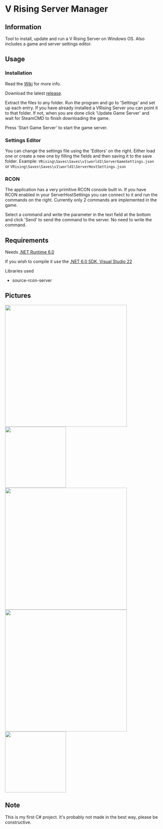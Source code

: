 # V Rising Server Manager

## Information
Tool to install, update and run a V Rising Server on Windows OS. Also includes a game and server settings editor.


## Usage
### Installation
Read the [Wiki](https://github.com/Lacyway/V-Rising-Server-Manager/wiki/Initial-Setup) for more info.

Download the latest [release](https://github.com/Lacyway/V-Rising-Server-Manager/releases).

Extract the files to any folder. Run the program and go to 'Settings' and set up each entry.
If you have already installed a VRising Server you can point it to that folder. If not, when you are done click 'Update Game Server' and wait for SteamCMD to finish downloading the game.

Press 'Start Game Server' to start the game server.

### Settings Editor
You can change the settings file using the 'Editors' on the right. Either load one or create a new one by filling the fields and then saving it to the save folder.
Example: `VRising\Saves\Saves\v1\world1\ServerGameSettings.json` or `VRising\Saves\Saves\v1\world1\ServerHostSettings.json`

### RCON
The application has a very primitive RCON console built in. If you have RCON enabled in your ServerHostSettings you can connect to it and run the commands on the right. Currently only 2 commands are implemented in the game.

Select a command and write the parameter in the text field at the bottom and click 'Send' to send the command to the server. No need to write the command.

## Requirements
Needs [.NET Runtime 6.0](https://download.visualstudio.microsoft.com/download/pr/5681bdf9-0a48-45ac-b7bf-21b7b61657aa/bbdc43bc7bf0d15b97c1a98ae2e82ec0/windowsdesktop-runtime-6.0.5-win-x64.exe)

If you wish to compile it use the [.NET 6.0 SDK, Visual Studio 22](https://dotnet.microsoft.com/en-us/download/visual-studio-sdks)

Libraries used
- source-rcon-server

## Pictures

<img src="https://raw.githubusercontent.com/Lacyway/V-Rising-Server-Manager/master/Resources/mainwindow.png" width="400">
<img src="https://raw.githubusercontent.com/Lacyway/V-Rising-Server-Manager/master/Resources/adminmanager.png" width="200">
<img src="https://raw.githubusercontent.com/Lacyway/V-Rising-Server-Manager/master/Resources/rconconsole.png" width="400">
<img src="https://raw.githubusercontent.com/Lacyway/V-Rising-Server-Manager/master/Resources/gamesettingseditor.png" width="400">
<img src="https://raw.githubusercontent.com/Lacyway/V-Rising-Server-Manager/master/Resources/serversettingseditor.png" width="200">

## Note
This is my first C# project. It's probably not made in the best way, please be constructive.
